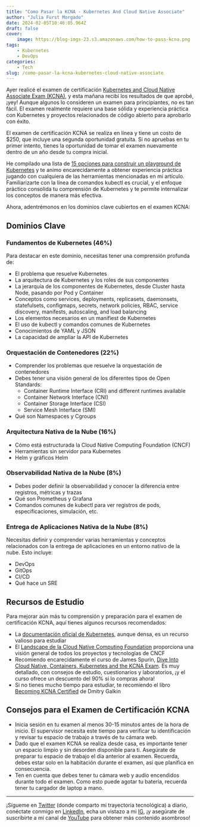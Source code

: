 ```yaml
---
title: "Como Pasar la KCNA - Kubernetes And Cloud Native Associate"
author: "Julia Furst Morgado"
date: 2024-02-05T10:46:05.964Z
draft: false
cover:
    image: https://blog-imgs-23.s3.amazonaws.com/how-to-pass-kcna.png
tags: 
    - Kubernetes
    - DevOps
categories: 
    - Tech
slug: /como-pasar-la-kcna-kubernetes-cloud-native-associate
---
```


Ayer realicé el examen de certificación [Kubernetes and Cloud Native Associate Exam (KCNA)](https://www.cncf.io/training/certification/kcna/), y esta mañana recibí los resultados de que aprobé, ¡yey!
Aunque algunos lo consideren un examen para principiantes, no es tan fácil. El examen realmente requiere una base sólida y experiencia práctica con Kubernetes y proyectos relacionados de código abierto para aprobarlo con éxito.

El examen de certificación KCNA se realiza en línea y tiene un costo de $250, que incluye una segunda oportunidad gratuita. Si no apruebas en tu primer intento, tienes la oportunidad de tomar el examen nuevamente dentro de un año desde tu compra inicial.

He compilado una lista de [15 opciones para construir un playground de Kubernetes](https://www.juliafmorgado.com/posts/15-options-to-build-kubernetes-playground/) y te animo encarecidamente a obtener experiencia práctica jugando con cualquiera de las herramientas mencionadas en mi artículo. Familiarizarte con la línea de comandos kubectl es crucial, y el enfoque práctico consolida tu comprensión de Kubernetes y te permite internalizar los conceptos de manera más efectiva.

Ahora, adentrémonos en los dominios clave cubiertos en el examen KCNA:

## Dominios Clave

### Fundamentos de Kubernetes (46%)

Para destacar en este dominio, necesitas tener una comprensión profunda de:

- El problema que resuelve Kubernetes
- La arquitectura de Kubernetes y los roles de sus componentes
- La jerarquía de los componentes de Kubernetes, desde Cluster hasta Node, pasando por Pod y Container
- Conceptos como services, deployments, replicasets, daemonsets, statefulsets, configmaps, secrets, network policies, RBAC, service discovery, manifests, autoscaling, and load balancing
- Los elementos necesarios en un manifiest de Kubernetes
- El uso de kubectl y comandos comunes de Kubernetes
- Conocimientos de YAML y JSON
- La capacidad de ampliar la API de Kubernetes

### Orquestación de Contenedores (22%)

- Comprender los problemas que resuelve la orquestación de contenedores
- Debes tener una visión general de los diferentes tipos de Open Standards:
  - Container Runtime Interface (CRI) and different runtimes available
  - Container Network Interface (CNI)
  - Container Storage Interface (CSI)
  - Service Mesh Interface (SMI)
- Qué son Namespaces y Cgroups

### Arquitectura Nativa de la Nube (16%)

- Cómo está estructurada la Cloud Native Computing Foundation (CNCF)
- Herramientas sin servidor para Kubernetes
- Helm y gráficos Helm

### Observabilidad Nativa de la Nube (8%)

- Debes poder definir la observabilidad y conocer la diferencia entre registros, métricas y trazas
- Qué son Prometheus y Grafana
- Comandos comunes de kubectl para ver registros de pods, especificaciones, simulación, etc.

### Entrega de Aplicaciones Nativa de la Nube (8%)

Necesitas definir y comprender varias herramientas y conceptos relacionados con la entrega de aplicaciones en un entorno nativo de la nube. Esto incluye:
- DevOps
- GitOps
- CI/CD
- Qué hace un SRE

## Recursos de Estudio

Para mejorar aún más tu comprensión y preparación para el examen de certificación KCNA, aquí tienes algunos recursos recomendados:

- La [documentación oficial de Kubernetes](https://kubernetes.io/docs/home/), aunque densa, es un recurso valioso para estudiar
- El [Landscape de la Cloud Native Computing Foundation](https://landscape.cncf.io/) proporciona una visión general de todos los proyectos y tecnologías de CNCF
- Recomiendo encarecidamente el curso de James Spurin, [Dive Into Cloud Native, Containers, Kubernetes and the KCNA Exam](https://diveinto.com/p/dive-into-cloud-native-containers-kubernetes-and-the-kcna). Es muy detallado, con consejos de estudio, cuestionarios y laboratorios, ¡y el curso ofrece un descuento del 90% si lo compras ahora!
- Si no tienes mucho tiempo para estudiar, te recomiendo el libro [Becoming KCNA Certified](https://www.amazon.com/Becoming-KCNA-Certified-foundation-Kubernetes/dp/1804613398) de Dmitry Galkin

## Consejos para el Examen de Certificación KCNA

- Inicia sesión en tu examen al menos 30-15 minutos antes de la hora de inicio. El supervisor necesita este tiempo para verificar tu identificación y revisar tu espacio de trabajo a través de tu cámara web.
- Dado que el examen KCNA se realiza desde casa, es importante tener un espacio limpio y sin desorden disponible para ti. Asegúrate de preparar tu espacio de trabajo el día anterior al examen. Recuerda, debes estar solo en la habitación durante el examen, así que planifica en consecuencia.
- Ten en cuenta que debes tener tu cámara web y audio encendidos durante todo el examen. Como esto puede agotar tu batería, recuerda tener tu cargador de laptop a mano.

---
¡Sígueme en [Twitter](https://twitter.com/juliafmorgado) (donde comparto mi trayectoria tecnológica) a diario, conéctate conmigo en [LinkedIn](https://www.linkedin.com/in/juliafmorgado/), echa un vistazo a mi [IG](https://www.instagram.com/juliafmorgado/), ¡y asegúrate de suscribirte a mi canal de [YouTube](https://www.youtube.com/c/JuliaFMorgado) para obtener más contenido asombroso!
